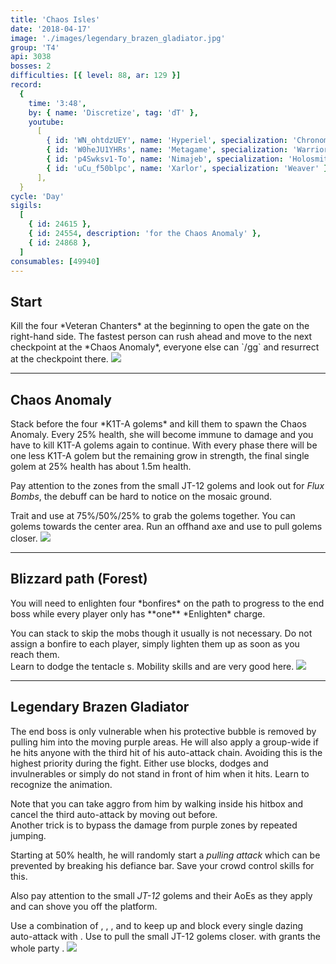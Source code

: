 ```yaml
---
title: 'Chaos Isles'
date: '2018-04-17'
image: './images/legendary_brazen_gladiator.jpg'
group: 'T4'
api: 3038
bosses: 2
difficulties: [{ level: 88, ar: 129 }]
record:
  {
    time: '3:48',
    by: { name: 'Discretize', tag: 'dT' },
    youtube:
      [
        { id: 'WN_ohtdzUEY', name: 'Hyperiel', specialization: 'Chronomancer' },
        { id: 'W0heJU1YHRs', name: 'Metagame', specialization: 'Warrior' },
        { id: 'p4Swksv1-To', name: 'Nimajeb', specialization: 'Holosmith' },
        { id: 'uCu_f50blpc', name: 'Xarlor', specialization: 'Weaver' },
      ],
  }
cycle: 'Day'
sigils:
  [
    { id: 24615 },
    { id: 24554, description: 'for the Chaos Anomaly' },
    { id: 24868 },
  ]
consumables: [49940]
---
```


## Start

<Grid>
<GridItem>
Kill the four *Veteran Chanters* at the beginning to open the gate on the right-hand side. The fastest person can rush ahead and move to the next checkpoint at the *Chaos Anomaly*, everyone else can `/gg` and resurrect at the checkpoint there.
</GridItem>
<GridItem sm="4">
<Image src="./images/start.jpg" caption="The starting area" compact/>
</GridItem>
</Grid>

---

## Chaos Anomaly

<Grid>
<GridItem>
Stack <Boon name="might"/> before the four *K1T-A golems* and kill them to spawn the Chaos Anomaly. Every 25% health, she will become immune to damage and you have to kill K1T-A golems again to continue. With every phase there will be one less K1T-A golem but the remaining grow in strength, the final single golem at 25% health has about 1.5m health.

Pay attention to the <Control name="knockback"/> zones from the small JT-12 golems and look out for _Flux Bombs_, the debuff can be hard to notice on the mosaic ground.
</GridItem>

<GridItem>
<Tabs>
<Tab specialization="mesmer">
Trait <Trait id="751"/> and use <Skill id="10363"/> at 75%/50%/25% to grab the golems together.
</Tab>

<Tab specialization="spellbreaker">
You can <Skill id="14502"/> golems towards the center area.
</Tab>

<Tab specialization="ranger">
Run an offhand axe and use <Skill id="12638"/> to pull golems closer.
</Tab>
</Tabs>
</GridItem>
</Grid>

<Image src="./images/kitty_golems.jpg" caption="The four K1T-A golems before the Chaos Anomaly"/>

---

## Blizzard path (Forest)

<Grid>
<GridItem>
You will need to enlighten four *bonfires* on the path to progress to the end boss while every player only has **one** *Enlighten* charge.

You can stack <Effect name="stealth"/> to skip the mobs though it usually is not necessary. Do not assign a bonfire to each player, simply lighten them up as soon as you reach them.  
Learn to dodge the tentacle <Control name="knockback"/>s. Mobility skills and <Item id="49940"/> are very good here.
</GridItem>
<GridItem sm="4">
<Image src="./images/forest.jpg" caption="The blizzard forest" compact/>
</GridItem>
</Grid>

---

## Legendary Brazen Gladiator

<Grid>
<GridItem>
The end boss is only vulnerable when his protective bubble is removed by pulling him into the moving purple areas.    
He will also apply a group-wide <Control name="daze"/> if he hits anyone with the third hit of his auto-attack chain. Avoiding this is the highest priority during the fight. Either use blocks, dodges and invulnerables or simply do not stand in front of him when it hits. Learn to recognize the animation.

Note that you can take aggro from him by walking inside his hitbox and cancel the third auto-attack by moving out before.  
Another trick is to bypass the damage from purple zones by repeated jumping.

Starting at 50% health, he will randomly start a _pulling attack_ which can be prevented by breaking his defiance bar. Save your crowd control skills for this.

Also pay attention to the small _JT-12_ golems and their AoEs as they apply <Control name="knockback"/> and can shove you off the platform.
</GridItem>

<GridItem sm="4">
<Tabs>
<Tab specialization="chronomancer">
Use a combination of <Skill id="29578"/>, <Skill id="29526"/>, <Skill id="10377"/>, <Skill id="10236"/> and <Skill id="29830"/> to keep up <Boon name="quickness"/> and block every single dazing auto-attack with <Boon name="aegis"/>.
</Tab>

<Tab specialization="ranger">
Use <Skill id="12638"/> to pull the small JT-12 golems closer.    
        <Skill id="12569"/> with <Trait id="1038"/> grants the whole party <Boon name="stability"/>.
</Tab>
</Tabs>
</GridItem>
</Grid>

<Image src="./images/legendary_brazen_gladiator.jpg" caption="The Legendary Brazen Gladiator"/>
